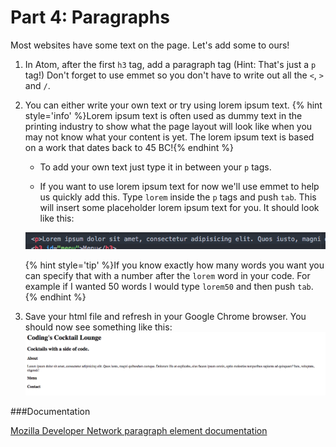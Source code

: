 # Part 4: Paragraphs
Most websites have some text on the page. Let's add some to ours!

1. In Atom, after the first `h3` tag, add a paragraph tag (Hint: That's just a `p` tag!) Don't forget to use emmet so you don't have to write out all the `<`, `>` and `/`.

2. You can either write your own text or try using lorem ipsum text. 
{% hint style='info' %}Lorem ipsum text is often used as dummy text in the printing industry to show what the page layout will look like when you may not know what your content is yet. The lorem ipsum text is based on a work that dates back to 45 BC!{% endhint %}

    * To add your own text just type it in between your `p` tags.

    * If you want to use lorem ipsum text for now we'll use emmet to help us quickly add this.   Type `lorem` inside the `p` tags and push `tab`.  This will insert some placeholder lorem ipsum text for you. It should look like this: 
    
    ![](assets/lorem.png)
    
    {% hint style='tip' %}If you know exactly how many words you want you can specify that with a number after the `lorem` word in your code.  For example if I wanted 50 words I would type `lorem50` and then push `tab`. {% endhint %} 

3. Save your html file and refresh in your Google Chrome browser. You should now see something like this: 
![](/assets/checkpointOne.png)

###Documentation

[Mozilla Developer Network paragraph element documentation](https://developer.mozilla.org/en-US/docs/Web/HTML/Element/p)